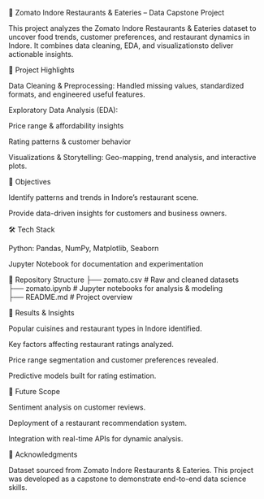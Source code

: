 🍴 Zomato Indore Restaurants & Eateries – Data Capstone Project

This project analyzes the Zomato Indore Restaurants & Eateries dataset to uncover food trends, customer preferences, and restaurant dynamics in Indore. It combines data cleaning, EDA, and visualizationsto deliver actionable insights.

🔑 Project Highlights

Data Cleaning & Preprocessing: Handled missing values, standardized formats, and engineered useful features.

Exploratory Data Analysis (EDA):

Price range & affordability insights

Rating patterns & customer behavior

Visualizations & Storytelling: Geo-mapping, trend analysis, and interactive plots.

📌 Objectives

Identify patterns and trends in Indore’s restaurant scene.

Provide data-driven insights for customers and business owners.

🛠️ Tech Stack

Python: Pandas, NumPy, Matplotlib, Seaborn

Jupyter Notebook for documentation and experimentation



📂 Repository Structure
├── zomato.csv         # Raw and cleaned datasets  
├── zomato.ipynb       # Jupyter notebooks for analysis & modeling  
├── README.md          # Project overview  

🚀 Results & Insights

Popular cuisines and restaurant types in Indore identified.

Key factors affecting restaurant ratings analyzed.

Price range segmentation and customer preferences revealed.

Predictive models built for rating estimation.

📌 Future Scope

Sentiment analysis on customer reviews.

Deployment of a restaurant recommendation system.

Integration with real-time APIs for dynamic analysis.

🙌 Acknowledgments

Dataset sourced from Zomato Indore Restaurants & Eateries.
This project was developed as a capstone to demonstrate end-to-end data science skills.
